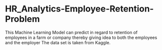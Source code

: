 # HR_Analytics-Employee-Retention-Problem
This Machine Learning Model can predict in regard to retention of employees in a farm or company thereby giving idea to both the employees and the employer
The data set is taken from Kaggle.
